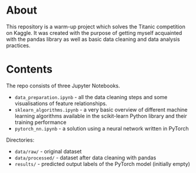 # About
This repository is a warm-up project which solves the Titanic competition on Kaggle. It was created with the purpose of getting myself acquainted with the pandas library as well as basic data cleaning and data analysis practices.

# Contents
The repo consists of three Jupyter Notebooks.
* `data_preparation.ipynb` - all the data cleaning steps and some visualisations of feature relationships.
* `sklearn_algorithms.ipynb` - a very basic overview of different machine learning algorithms available in the scikit-learn Python library and their training performance
* `pytorch_nn.ipynb` - a solution using a neural network written in PyTorch

Directories:
* `data/raw/` - original dataset
* `data/processed/` - dataset after data cleaning with pandas
* `results/` - predicted output labels of the PyTorch model (initially empty)
